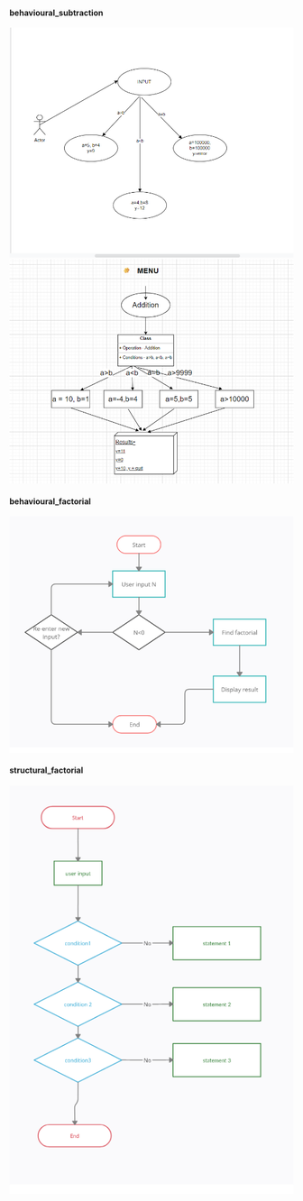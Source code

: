 #### behavioural_subtraction
![add_behav](https://github.com/99003518/Team2_calciapp/blob/main/Calculator%20Application/2.Design/LLD/LL_01%20behaviour.png)
![add_strct](https://github.com/99003518/Team2_calciapp/blob/main/Calculator%20Application/2.Design/LLD/LL_01_structural.png)

#### behavioural_factorial
![fact_behaave](https://github.com/99003518/Team2_calciapp/blob/main/Calculator%20Application/2.Design/LLD/behav_uml_factorial.png)

#### structural_factorial
![fact_struct](https://github.com/99003518/Team2_calciapp/blob/main/Calculator%20Application/2.Design/LLD/struct_uml_factorial.png)
